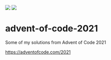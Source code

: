 ![](https://img.shields.io/badge/days%20completed-11-red)
![](https://img.shields.io/badge/stars%20⭐-23-yellow)

# advent-of-code-2021
Some of my solutions from Advent of Code 2021 

https://adventofcode.com/2021
